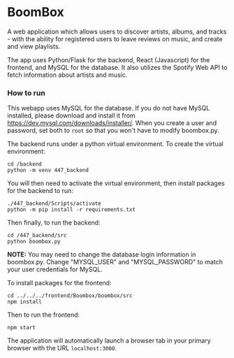 # BoomBox

A web application which allows users to discover artists, albums, and tracks - with the ability for registered users to leave reviews on music, and create and view playlists.

The app uses Python/Flask for the backend, React (Javascript) for the frontend, and MySQL for the database. It also utilizes the Spotify Web API to fetch information about artists and music.

### How to run

This webapp uses MySQL for the database. If you do not have MySQL installed, please download and install it from https://dev.mysql.com/downloads/installer/. When you create a user and password, set both to `root` so that you won't have to modify boombox.py.

The backend runs under a python virtual environment. To create the virtual environment:

```
cd /backend
python -m venv 447_backend
```

You will then need to activate the virtual environment, then install packages for the backend to run:

```
./447_backend/Scripts/activate
python -m pip install -r requirements.txt
```

Then finally, to run the backend:

```
cd /447_backend/src
python boombox.py
```

**NOTE:** You may need to change the database login information in boombox.py. Change "MYSQL_USER" and "MYSQL_PASSWORD" to match your user credentials for MySQL.

To install packages for the frontend:

```
cd ../../../frontend/Boombox/boombox/src
npm install
```

Then to run the frontend:

```
npm start
```

The application will automatically launch a browser tab in your primary browser with the URL `localhost:3000`.